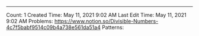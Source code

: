 ---
Count: 1
Created Time: May 11, 2021 9:02 AM
Last Edit Time: May 11, 2021 9:02 AM
Problems: https://www.notion.so/Divisible-Numbers-4c7f5babf9514c09b4a738e561da51a4
Patterns: 